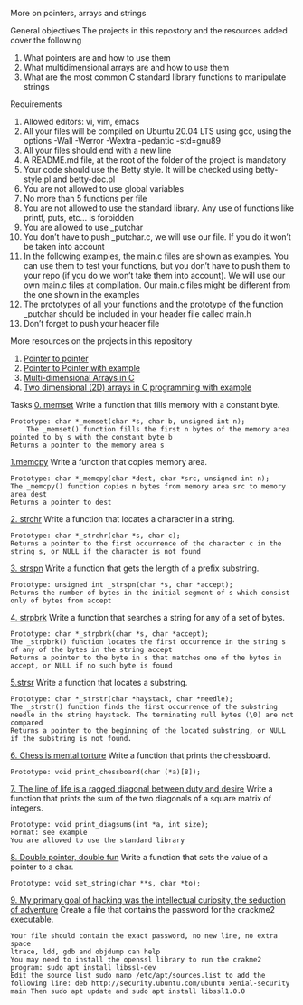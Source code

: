 More on pointers, arrays and strings

General objectives
The projects in this repostory and the resources added cover the following
1. What pointers are and how to use them
2. What multidimensional arrays are  and how to use them
3. What are the most common C standard library functions to manipulate strings

Requirements
1. Allowed editors: vi, vim, emacs
2. All your files will be compiled on Ubuntu 20.04 LTS using gcc, using the options -Wall -Werror -Wextra -pedantic -std=gnu89
3. All your files should end with a new line
4. A README.md file, at the root of the folder of the project is mandatory
5. Your code should use the Betty style. It will be checked using betty-style.pl and betty-doc.pl
6. You are not allowed to use global variables
7. No more than 5 functions per file
8. You are not allowed to use the standard library. Any use of functions like printf, puts, etc… is forbidden
9. You are allowed to use _putchar
10. You don’t have to push _putchar.c, we will use our file. If you do it won’t be taken into account
11. In the following examples, the main.c files are shown as examples. You can use them to test your functions, but you don’t have to push them to your repo (if you do we won’t take them into account). We will use our own main.c files at compilation. Our main.c files might be different from the one shown in the examples
12. The prototypes of all your functions and the prototype of the function _putchar should be included in your header file called main.h
13. Don’t forget to push your header file


More resources on the projects in this repository
1. [Pointer to pointer](https://alx-intranet.hbtn.io/rltoken/eyikXPg7ZxCAEuWklB6xtQ)
2. [Pointer to Pointer with example](https://alx-intranet.hbtn.io/rltoken/ojr7OUUm2I-MULE4lWlrkg)
3. [Multi-dimensional Arrays in C](https://alx-intranet.hbtn.io/rltoken/HUZIJ6t55KM7d7FBCwWm8Q)
4. [Two dimensional (2D) arrays in C programming with example](https://alx-intranet.hbtn.io/rltoken/Dx9nIBRj68sRBGe2NRI_aQ)

Tasks 
[0. memset](../0-memset.c)
Write a function that fills memory with a constant byte.

	Prototype: char *_memset(char *s, char b, unsigned int n);
        The _memset() function fills the first n bytes of the memory area pointed to by s with the constant byte b
	Returns a pointer to the memory area s

[1.memcpy](../1-memcpy.c)
Write a function that copies memory area.

	Prototype: char *_memcpy(char *dest, char *src, unsigned int n);
	The _memcpy() function copies n bytes from memory area src to memory area dest
	Returns a pointer to dest

[2. strchr](../2-strchr.c)
Write a function that locates a character in a string.

	Prototype: char *_strchr(char *s, char c);
	Returns a pointer to the first occurrence of the character c in the string s, or NULL if the character is not found

[3. strspn](../3-strspn.c)
Write a function that gets the length of a prefix substring.

	Prototype: unsigned int _strspn(char *s, char *accept);
	Returns the number of bytes in the initial segment of s which consist only of bytes from accept

[4. strpbrk](../4-strpbrk.c)
Write a function that searches a string for any of a set of bytes.

	Prototype: char *_strpbrk(char *s, char *accept);
	The _strpbrk() function locates the first occurrence in the string s of any of the bytes in the string accept
	Returns a pointer to the byte in s that matches one of the bytes in accept, or NULL if no such byte is found

[5.strsr](../5-strstr.c)
Write a function that locates a substring.

	Prototype: char *_strstr(char *haystack, char *needle);
	The _strstr() function finds the first occurrence of the substring needle in the string haystack. The terminating null bytes (\0) are not compared
	Returns a pointer to the beginning of the located substring, or NULL if the substring is not found.

[6. Chess is mental torture](../7-print_chessboard.c)
Write a function that prints the chessboard.

	Prototype: void print_chessboard(char (*a)[8]);

[7. The line of life is a ragged diagonal between duty and desire](../8-print_diagsums.c)
Write a function that prints the sum of the two diagonals of a square matrix of integers.

	Prototype: void print_diagsums(int *a, int size);
	Format: see example
	You are allowed to use the standard library

[8. Double pointer, double fun](../100-set_string.c)
Write a function that sets the value of a pointer to a char.

	Prototype: void set_string(char **s, char *to);

[9. My primary goal of hacking was the intellectual curiosity, the seduction of adventure](../101-crackme_password)
Create a file that contains the password for the crackme2 executable.

	Your file should contain the exact password, no new line, no extra space
	ltrace, ldd, gdb and objdump can help
	You may need to install the openssl library to run the crakme2 program: sudo apt install libssl-dev	
	Edit the source list sudo nano /etc/apt/sources.list to add the following line: deb http://security.ubuntu.com/ubuntu xenial-security main Then sudo apt update and sudo apt install libssl1.0.0
